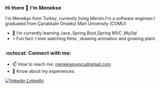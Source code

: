 ### Hi there 👋 I'm Menekse

I'm Menekşe from Turkey, currently living Mersin.I'm a software engineer.I graduated from Çanakkale Onsekiz Mart University (COMU)




- 🌱 I’m currently learning Java ,Spring Boot,Spring MVC ,MySql
- ⚡ Fun fact: I love watching films , drawing animation and growing plant.

### :octocat:  Connect with me:

- 📫 How to reach me: menekseyuncu@gmail.com
- 📄 Know about my experiences:
<p>
  <a href="https://www.linkedin.com/in/menekse-yuncu-a07581217/[removed]" rel="nofollow noreferrer">
    <img src="https://i.stack.imgur.com/gVE0j.png" alt="linkedin"> LinkedIn

</p>





